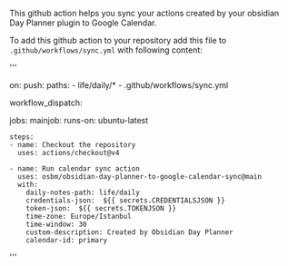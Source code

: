 
This github action helps you sync your actions created by your obsidian Day Planner plugin to Google Calendar.

To add this github action to your repository add this file to `.github/workflows/sync.yml` with following content:

'''

on:
  push:
    paths:
    - life/daily/*
    - .github/workflows/sync.yml

  workflow_dispatch:

jobs:
  mainjob:
    runs-on: ubuntu-latest

    steps:
    - name: Checkout the repository
      uses: actions/checkout@v4

    - name: Run calendar sync action
      uses: osbm/obsidian-day-planner-to-google-calendar-sync@main
      with:
        daily-notes-path: life/daily
        credentials-json:  ${{ secrets.CREDENTIALSJSON }}
        token-json:  ${{ secrets.TOKENJSON }}
        time-zone: Europe/Istanbul
        time-window: 30
        custom-description: Created by Obsidian Day Planner
        calendar-id: primary

'''
